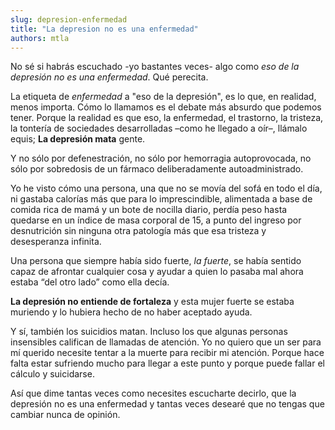```yaml
---
slug: depresion-enfermedad
title: "La depresion no es una enfermedad"
authors: mtla
---
```



No sé si habrás escuchado -yo bastantes veces- algo como *eso de la depresión no es una enfermedad*. Qué perecita.

La etiqueta de *enfermedad* a "eso de la depresión", es lo que, en realidad, menos importa. Cómo lo llamamos es el debate más absurdo que podemos tener. Porque la realidad es que eso, la enfermedad, el trastorno, la tristeza, la tontería de sociedades desarrolladas –como he llegado a oír–, llámalo equis; **La depresión mata** gente.
<!--truncate-->

Y no sólo por defenestración, no sólo por hemorragia autoprovocada, no sólo por sobredosis de un fármaco deliberadamente autoadministrado.

Yo he visto cómo una persona, una que no se movía del sofá en todo el día, ni gastaba calorías más que para lo imprescindible, alimentada a base de comida rica de mamá y un bote de nocilla diario, perdía peso hasta quedarse en un índice de masa corporal de 15, a punto del ingreso por desnutrición sin ninguna otra patología más que esa tristeza y desesperanza infinita.

Una persona que siempre había sido fuerte, _la fuerte_, se había sentido capaz de afrontar cualquier cosa y ayudar a quien lo pasaba mal ahora estaba “del otro lado” como ella decía.

**La depresión no entiende de fortaleza** y esta mujer fuerte se estaba muriendo y lo hubiera hecho de no haber aceptado ayuda.

Y sí, también los suicidios matan. Incluso los que algunas personas insensibles califican de llamadas de atención. Yo no quiero que un ser para mí querido necesite tentar a la muerte para recibir mi atención. Porque hace falta estar sufriendo mucho para llegar a este punto y porque puede fallar el cálculo y suicidarse.

Así que dime tantas veces como necesites escucharte decirlo, que la depresión no es una enfermedad y tantas veces desearé que no tengas que cambiar nunca de opinión.


